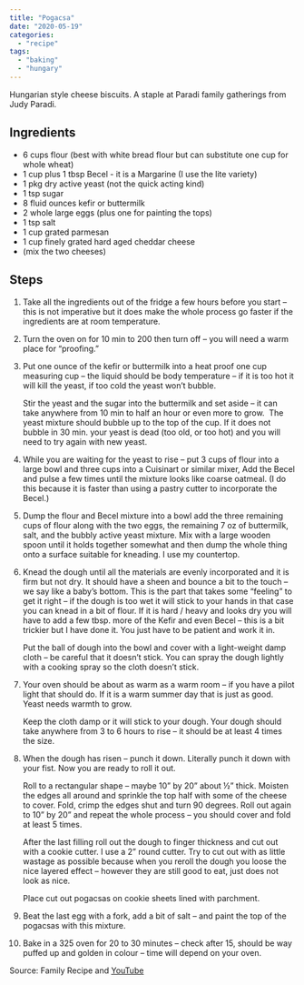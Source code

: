 ```yaml
---
title: "Pogacsa"
date: "2020-05-19"
categories: 
  - "recipe"
tags: 
  - "baking"
  - "hungary"
---
```


Hungarian style cheese biscuits. A staple at Paradi family gatherings from Judy Paradi.

## Ingredients

- 6 cups flour (best with white bread flour but can substitute one cup for whole wheat)
- 1 cup plus 1 tbsp Becel - it is a Margarine (I use the lite variety)
- 1 pkg dry active yeast (not the quick acting kind)
- 1 tsp sugar
- 8 fluid ounces kefir or buttermilk
- 2 whole large eggs (plus one for painting the tops)
- 1 tsp salt
- 1 cup grated parmesan
- 1 cup finely grated hard aged cheddar cheese
- (mix the two cheeses)

## Steps

1. Take all the ingredients out of the fridge a few hours before you start – this is not imperative but it does make the whole process go faster if the ingredients are at room temperature.
2. Turn the oven on for 10 min to 200 then turn off – you will need a warm place for “proofing.”
3. Put one ounce of the kefir or buttermilk into a heat proof one cup measuring cup – the liquid should be body temperature – if it is too hot it will kill the yeast, if too cold the yeast won’t bubble.  
      
    Stir the yeast and the sugar into the buttermilk and set aside – it can take anywhere from 10 min to half an hour or even more to grow.  The yeast mixture should bubble up to the top of the cup. If it does not bubble in 30 min. your yeast is dead (too old, or too hot) and you will need to try again with new yeast.
4. While you are waiting for the yeast to rise – put 3 cups of flour into a large bowl and three cups into a Cuisinart or similar mixer, Add the Becel and pulse a few times until the mixture looks like coarse oatmeal. (I do this because it is faster than using a pastry cutter to incorporate the Becel.)
5. Dump the flour and Becel mixture into a bowl add the three remaining cups of flour along with the two eggs, the remaining 7 oz of buttermilk, salt, and the bubbly active yeast mixture. Mix with a large wooden spoon until it holds together somewhat and then dump the whole thing onto a surface suitable for kneading. I use my countertop.
6. Knead the dough until all the materials are evenly incorporated and it is firm but not dry. It should have a sheen and bounce a bit to the touch – we say like a baby’s bottom. This is the part that takes some “feeling” to get it right – if the dough is too wet it will stick to your hands in that case you can knead in a bit of flour. If it is hard / heavy and looks dry you will have to add a few tbsp. more of the Kefir and even Becel – this is a bit trickier but I have done it. You just have to be patient and work it in.  
      
    Put the ball of dough into the bowl and cover with a light-weight damp cloth – be careful that it doesn’t stick. You can spray the dough lightly with a cooking spray so the cloth doesn’t stick.
7. Your oven should be about as warm as a warm room – if you have a pilot light that should do. If it is a warm summer day that is just as good. Yeast needs warmth to grow.  
      
    Keep the cloth damp or it will stick to your dough. Your dough should take anywhere from 3 to 6 hours to rise – it should be at least 4 times the size.
8. When the dough has risen – punch it down. Literally punch it down with your fist. Now you are ready to roll it out.  
      
    Roll to a rectangular shape – maybe 10” by 20” about ½” thick. Moisten the edges all around and sprinkle the top half with some of the cheese to cover. Fold, crimp the edges shut and turn 90 degrees. Roll out again to 10” by 20” and repeat the whole process – you should cover and fold at least 5 times.  
      
    After the last filling roll out the dough to finger thickness and cut out with a cookie cutter. I use a 2” round cutter. Try to cut out with as little wastage as possible because when you reroll the dough you loose the nice layered effect – however they are still good to eat, just does not look as nice.  
      
    Place cut out pogacsas on cookie sheets lined with parchment.
9. Beat the last egg with a fork, add a bit of salt – and paint the top of the pogacsas with this mixture.
10. Bake in a 325 oven for 20 to 30 minutes – check after 15, should be way puffed up and golden in colour – time will depend on your oven.

Source: Family Recipe and [YouTube](https://www.youtube.com/playlist?list=PLqMiL8pBdN8dTc85qcHIH9__-21e-TryT)
